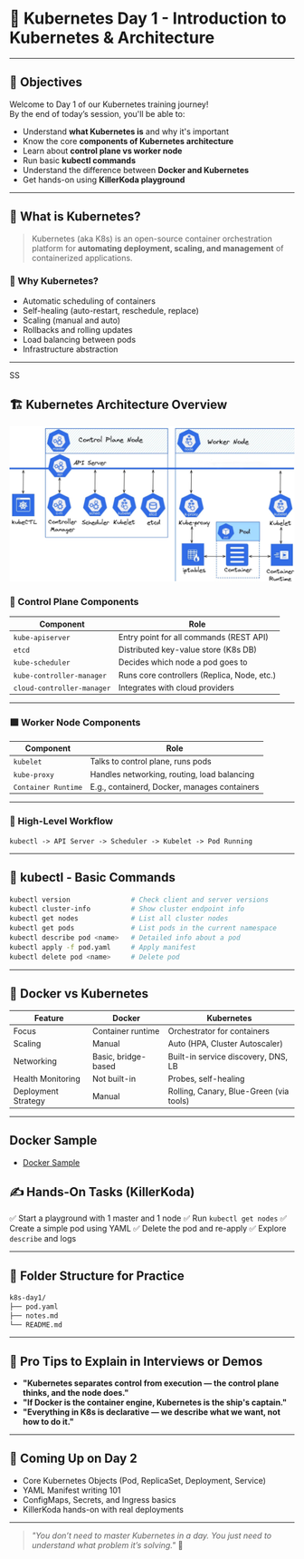 # 📘 Kubernetes Day 1 - Introduction to Kubernetes & Architecture

---

## 🎯 Objectives

Welcome to Day 1 of our Kubernetes training journey!  
By the end of today’s session, you'll be able to:

- Understand **what Kubernetes is** and why it's important
- Know the core **components of Kubernetes architecture**
- Learn about **control plane vs worker node**
- Run basic **kubectl commands**
- Understand the difference between **Docker and Kubernetes**
- Get hands-on using **KillerKoda playground**

---

## 🧠 What is Kubernetes?

> Kubernetes (aka K8s) is an open-source container orchestration platform for **automating deployment, scaling, and management** of containerized applications.

### 🚀 Why Kubernetes?

- Automatic scheduling of containers
- Self-healing (auto-restart, reschedule, replace)
- Scaling (manual and auto)
- Rollbacks and rolling updates
- Load balancing between pods
- Infrastructure abstraction

---
SS
## 🏗️ Kubernetes Architecture Overview

![Architecture Diagram](images/k8s_archtecture.jpeg)

### 🔷 Control Plane Components

| Component        | Role                                        |
|------------------|---------------------------------------------|
| `kube-apiserver` | Entry point for all commands (REST API)     |
| `etcd`           | Distributed key-value store (K8s DB)        |
| `kube-scheduler` | Decides which node a pod goes to            |
| `kube-controller-manager` | Runs core controllers (Replica, Node, etc.) |
| `cloud-controller-manager` | Integrates with cloud providers   |


---

### 🟩 Worker Node Components

| Component     | Role                                         |
|---------------|----------------------------------------------|
| `kubelet`     | Talks to control plane, runs pods            |
| `kube-proxy`  | Handles networking, routing, load balancing  |
| `Container Runtime` | E.g., containerd, Docker, manages containers |

---

### 🔁 High-Level Workflow

```text
kubectl -> API Server -> Scheduler -> Kubelet -> Pod Running
````

---

## 🔧 kubectl - Basic Commands

```bash
kubectl version               # Check client and server versions
kubectl cluster-info          # Show cluster endpoint info
kubectl get nodes             # List all cluster nodes
kubectl get pods              # List pods in the current namespace
kubectl describe pod <name>   # Detailed info about a pod
kubectl apply -f pod.yaml     # Apply manifest
kubectl delete pod <name>     # Delete pod
```

---

## 🐳 Docker vs Kubernetes

| Feature             | Docker              | Kubernetes                              |
| ------------------- | ------------------- | --------------------------------------- |
| Focus               | Container runtime   | Orchestrator for containers             |
| Scaling             | Manual              | Auto (HPA, Cluster Autoscaler)          |
| Networking          | Basic, bridge-based | Built-in service discovery, DNS, LB     |
| Health Monitoring   | Not built-in        | Probes, self-healing                    |
| Deployment Strategy | Manual              | Rolling, Canary, Blue-Green (via tools) |

---
## Docker Sample

- [Docker Sample](../sample_snippets/DockerFile.dockerfile)

## ✍️ Hands-On Tasks (KillerKoda)

✅ Start a playground with 1 master and 1 node
✅ Run `kubectl get nodes`
✅ Create a simple pod using YAML
✅ Delete the pod and re-apply
✅ Explore `describe` and logs

---

## 📂 Folder Structure for Practice

```plaintext
k8s-day1/
├── pod.yaml
├── notes.md
└── README.md
```

---

## 📌 Pro Tips to Explain in Interviews or Demos

* **"Kubernetes separates control from execution — the control plane thinks, and the node does."**
* **"If Docker is the container engine, Kubernetes is the ship's captain."**
* **"Everything in K8s is declarative — we describe what we want, not how to do it."**

---

## 🔮 Coming Up on Day 2

* Core Kubernetes Objects (Pod, ReplicaSet, Deployment, Service)
* YAML Manifest writing 101
* ConfigMaps, Secrets, and Ingress basics
* KillerKoda hands-on with real deployments

---

> *"You don’t need to master Kubernetes in a day. You just need to understand what problem it’s solving."* 🌱



